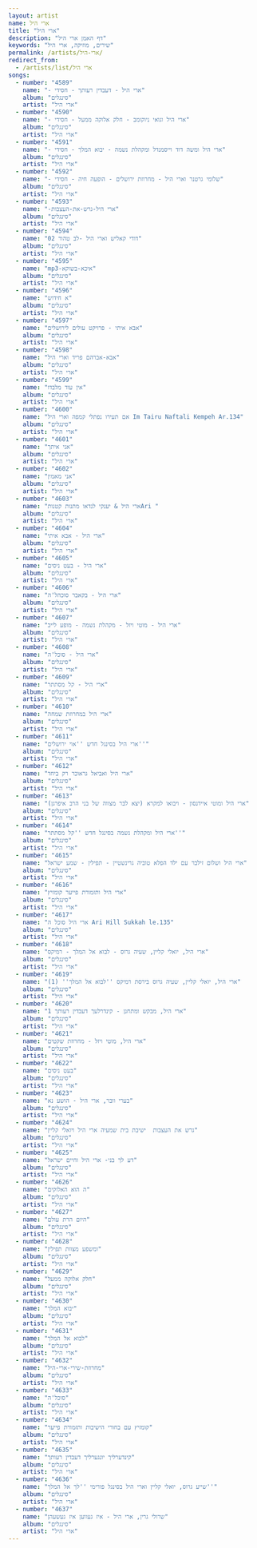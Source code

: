 ```yaml
---
layout: artist
name: ארי היל
title: "ארי היל"
description: "דף האמן ארי היל"
keywords: "שירים, מוזיקה, ארי היל"
permalink: /artists/ארי-היל/
redirect_from:
  - /artists/list/ארי היל
songs:
  - number: "4589"
    name: "- ארי היל - דעבדין רעותך - חסידי"
    album: "סינגלים"
    artist: "ארי היל"
  - number: "4590"
    name: "- ארי היל וגואי ניוקומב - חלק אלוקה ממעל - חסידי"
    album: "סינגלים"
    artist: "ארי היל"
  - number: "4591"
    name: "- ארי היל ומשה דוד וייסמנדל ומקהלת נשמה - יבוא המלך - חסידי"
    album: "סינגלים"
    artist: "ארי היל"
  - number: "4592"
    name: "- שלומי גרטנר וארי היל - מחרוזת ירושלים - הופעה חיה - חסידי"
    album: "סינגלים"
    artist: "ארי היל"
  - number: "4593"
    name: "-ארי היל-גרש-את-העצבות"
    album: "סינגלים"
    artist: "ארי היל"
  - number: "4594"
    name: "02 דודי קאליש וארי היל -לב טהור"
    album: "סינגלים"
    artist: "ארי היל"
  - number: "4595"
    name: "mp3-איכא-בשוקא"
    album: "סינגלים"
    artist: "ארי היל"
  - number: "4596"
    name: "א חידוש"
    album: "סינגלים"
    artist: "ארי היל"
  - number: "4597"
    name: "אבא איתי - פרויקט עולים לירושלים"
    album: "סינגלים"
    artist: "ארי היל"
  - number: "4598"
    name: "אבא-אברהם פריד וארי היל"
    album: "סינגלים"
    artist: "ארי היל"
  - number: "4599"
    name: "אין עוד מלבדו"
    album: "סינגלים"
    artist: "ארי היל"
  - number: "4600"
    name: "אם תעירו נפתלי קמפה וארי היל Im Tairu Naftali Kempeh Ar.134"
    album: "סינגלים"
    artist: "ארי היל"
  - number: "4601"
    name: "אני איתך"
    album: "סינגלים"
    artist: "ארי היל"
  - number: "4602"
    name: "אני מאמין"
    album: "סינגלים"
    artist: "ארי היל"
  - number: "4603"
    name: "ארי היל & יענקי לנדאו מתנות קטנותAri "
    album: "סינגלים"
    artist: "ארי היל"
  - number: "4604"
    name: "ארי היל - אבא איתי"
    album: "סינגלים"
    artist: "ארי היל"
  - number: "4605"
    name: "ארי היל - בעט ניסים"
    album: "סינגלים"
    artist: "ארי היל"
  - number: "4606"
    name: "ארי היל - בקאבר סוכהל'ה"
    album: "סינגלים"
    artist: "ארי היל"
  - number: "4607"
    name: "ארי היל - מוטי ויזל - מקהלת נשמה - מופע לייב"
    album: "סינגלים"
    artist: "ארי היל"
  - number: "4608"
    name: "ארי היל - סוכל'ה"
    album: "סינגלים"
    artist: "ארי היל"
  - number: "4609"
    name: "ארי היל - קל מסתתר"
    album: "סינגלים"
    artist: "ארי היל"
  - number: "4610"
    name: "ארי היל במחרוזת שמחה"
    album: "סינגלים"
    artist: "ארי היל"
  - number: "4611"
    name: "ארי היל בסינגל חדש ''אוי ירושלים''"
    album: "סינגלים"
    artist: "ארי היל"
  - number: "4612"
    name: "ארי היל ואביאל גראוכר רק ביחד"
    album: "סינגלים"
    artist: "ארי היל"
  - number: "4613"
    name: "ארי היל ומוטי איידנסון - ויבואו למקרא (יצא לבר מצווה של בני הרב איפרגן)"
    album: "סינגלים"
    artist: "ארי היל"
  - number: "4614"
    name: "ארי היל ומקהלת נשמה בסינגל חדש ''קל מסתתר''"
    album: "סינגלים"
    artist: "ארי היל"
  - number: "4615"
    name: "ארי היל ושלום זילבר עם ילד הפלא טוביה גרינשטיין - תפילין - שמע ישראל"
    album: "סינגלים"
    artist: "ארי היל"
  - number: "4616"
    name: "ארי היל ותזמורת פייער קומזיץ"
    album: "סינגלים"
    artist: "ארי היל"
  - number: "4617"
    name: "ארי היל סוכל ה Ari Hill Sukkah le.135"
    album: "סינגלים"
    artist: "ארי היל"
  - number: "4618"
    name: "ארי היל, יואלי קליין, שעיה גרוס - לבוא אל המלך - רמיקס"
    album: "סינגלים"
    artist: "ארי היל"
  - number: "4619"
    name: "ארי היל, יואלי קליין, שעיה גרוס בירסת רמיקס ''לבוא אל המלך'' (1)"
    album: "סינגלים"
    artist: "ארי היל"
  - number: "4620"
    name: "ארי היל, מבקש ומתחנן - קינדרלעך דעבדין רעותך 1"
    album: "סינגלים"
    artist: "ארי היל"
  - number: "4621"
    name: "ארי היל, מוטי ויזל - מחרוזת שקטים"
    album: "סינגלים"
    artist: "ארי היל"
  - number: "4622"
    name: "בעט ניסים"
    album: "סינגלים"
    artist: "ארי היל"
  - number: "4623"
    name: "בערי וובר, ארי היל - הושע נא"
    album: "סינגלים"
    artist: "ארי היל"
  - number: "4624"
    name: "גרש את העצבות  ישיבת בית שמעיה ארי היל ויואלי קליין"
    album: "סינגלים"
    artist: "ארי היל"
  - number: "4625"
    name: "דע לך בני- ארי היל וחיים ישראל"
    album: "סינגלים"
    artist: "ארי היל"
  - number: "4626"
    name: "ה הוא האלוקים"
    album: "סינגלים"
    artist: "ארי היל"
  - number: "4627"
    name: "היום הרת עולם"
    album: "סינגלים"
    artist: "ארי היל"
  - number: "4628"
    name: "ומשפע מצוות תפילין"
    album: "סינגלים"
    artist: "ארי היל"
  - number: "4629"
    name: "חלק אלוקה ממעל"
    album: "סינגלים"
    artist: "ארי היל"
  - number: "4630"
    name: "יבוא המלך"
    album: "סינגלים"
    artist: "ארי היל"
  - number: "4631"
    name: "לבוא אל המלך"
    album: "סינגלים"
    artist: "ארי היל"
  - number: "4632"
    name: "מחרוזת-שירי-ארי-היל"
    album: "סינגלים"
    artist: "ארי היל"
  - number: "4633"
    name: "סוכל'ה"
    album: "סינגלים"
    artist: "ארי היל"
  - number: "4634"
    name: "קומזיץ עם בחורי הישיבות ותזמורת פייער"
    album: "סינגלים"
    artist: "ארי היל"
  - number: "4635"
    name: "קינדערליך יונגערליך דעבדין רעותך"
    album: "סינגלים"
    artist: "ארי היל"
  - number: "4636"
    name: "שייע גרוס, יואלי קליין וארי היל בסינגל פורימי ''לך אל המלך''"
    album: "סינגלים"
    artist: "ארי היל"
  - number: "4637"
    name: "שרולי גרין, ארי היל - איז געווען איז געשעהן"
    album: "סינגלים"
    artist: "ארי היל"
---
```

